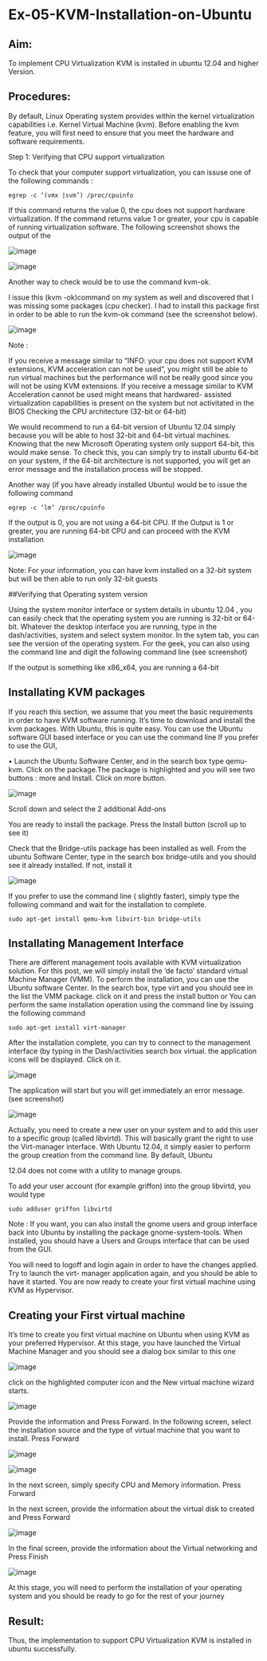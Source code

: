 # Ex-05-KVM-Installation-on-Ubuntu
## Aim:
To implement CPU Virtualization KVM is installed in ubuntu 12.04 and higher Version.

## Procedures:
By default, Linux Operating system provides within the kernel virtualization capabilities i.e. Kernel Virtual Machine (kvm). Before enabling the kvm feature, you will first need to ensure that you meet the hardware and software requirements.

Step 1: Verifying that CPU support virtualization

To check that your computer support virtualization, you can issuse one of the following commands :

```
egrep -c ‘(vmx |svm’) /proc/cpuinfo

```
If this command returns the value 0, the cpu does not support hardware virtualization. If the command returns value 1 or greater, your cpu is capable of running virtualization software. The following screenshot shows the output of the


![image](https://github.com/Catty12384/Ex-05-KVM-Installation-on-Ubuntu/assets/120629225/253f9abe-9f38-4e92-8e7a-322e6c5a33a3)

![image](https://github.com/Catty12384/Ex-05-KVM-Installation-on-Ubuntu/assets/120629225/10b40f79-32cc-4365-85c8-8cd7b36aec29)


 
Another way to check would be to use the command kvm-ok.

I issue this (kvm -ok)command on my system as well and discovered that I was missing some packages (cpu checker). I had to install this package first in order to be able to run the kvm-ok command (see the screenshot below).

![image](https://github.com/Catty12384/Ex-05-KVM-Installation-on-Ubuntu/assets/120629225/dcb8391d-25be-4d90-87a1-04304f9757ad)

 

Note :

If you receive a message similar to “INFO: your cpu does not support KVM extensions, KVM acceleration can not be used”, you might still be able to run virtual machines but the performance will not be really good since you will not be using KVM extensions.
If you receive a message similar to KVM Acceleration cannot be used might means that hardwared- assisted virtualization capabilities is present on the system but not activitated in the BIOS
Checking the CPU architecture (32-bit or 64-bit)

We would recommend to run a 64-bit version of Ubuntu 12.04 simply because you will be able to host 32-bit and 64-bit virtual machines. Knowing that the new Microsoft Operating system only support 64-bit, this would make sense. To check this, you can simply try to install ubuntu 64-bit on your system, if the 64-bit architecture is not supported, you will get an error message and the installation process will be stopped.

Another way (if you have already installed Ubuntu) would be to issue the following command

```
egrep -c ‘lm’ /proc/cpuinfo

```
If the output is 0, you are not using a 64-bit CPU. If the Output is 1 or greater, you are running
64-bit CPU and can proceed with the KVM installation

![image](https://github.com/Catty12384/Ex-05-KVM-Installation-on-Ubuntu/assets/120629225/86019aa6-9866-4ad0-a036-c97fb4847eb2)


Note: For your information, you can have kvm installed on a 32-bit system but will be then able to run only 32-bit guests

##Verifying that Operating system version

Using the system monitor interface or system details in ubuntu 12.04 , you can easily check that the operating system you are running is 32-bit or 64-bit. Whatever the desktop interface you are running, type in the dash/activities, system and select system monitor. In the sytem tab, you can see the version of the operating system.
For the geek, you can also using the command line and digit the following command line (see screenshot)


If the output is something like x86_x64, you are running a 64-bit
 
## Installating KVM packages

If you reach this section, we assume that you meet the basic requirements in order to have KVM software running. It’s time to download and install the kvm packages. With Ubuntu, this is quite easy. You can use the Ubuntu software GUI based interface or you can use the command line
If you prefer to use the GUI,

•	Launch the Ubuntu Software Center, and in the search box type qemu-kvm. Click on the package.The package is highlighted and you will see two buttons : more and Install. Click on more button.

![image](https://github.com/Catty12384/Ex-05-KVM-Installation-on-Ubuntu/assets/120629225/ea5dafed-533c-4f09-ba19-bc729fba6d9f)


Scroll down and select the 2 additional Add-ons

You are ready to install the package. Press the Install button (scroll up to see it)

Check that the Bridge-utils package has been installed as well. From the ubuntu Software Center, type in the search box bridge-utils and you should see it already installed. If not, install it
 
 ![image](https://github.com/Catty12384/Ex-05-KVM-Installation-on-Ubuntu/assets/120629225/336ce934-ed75-4a19-b479-3e221a21cb43)
 

If you prefer to use the command line ( slightly faster), simply type the following command and wait for the installation to complete.

```
sudo apt-get install qemu-kvm libvirt-bin bridge-utils

```
## Installating Management Interface

There are different management tools available with KVM virtualization solution. For this post, we will simply install the ‘de facto’ standard virtual Machine Manager (VMM). To perform the installation, you can use the Ubuntu software Center. In the search box, type virt and you should see in the list the VMM package. click on it and press the install button
or
You can perform the same installation operation using the command line by issuing the following command

```
sudo apt-get install virt-manager
```

After the installation complete, you can try to connect to the management interface (by typing in the Dash/activities search box virtual. the application icons will be displayed. Click on it.
 
![image](https://github.com/Catty12384/Ex-05-KVM-Installation-on-Ubuntu/assets/120629225/340033e2-02b8-43af-8014-d7436267eed4)
 

The application will start but you will get immediately an error message. (see screenshot)

![image](https://github.com/Catty12384/Ex-05-KVM-Installation-on-Ubuntu/assets/120629225/28c7daed-7577-484e-8a39-09c169fd8220)



Actually, you need to create a new user on your system and to add this user to a specific group (called libvirtd). This will basically grant the right to use the Virt-manager interface. With Ubuntu 12.04, it simply easier to perform the group creation from the command line. By default, Ubuntu

12.04 does not come with a utility to manage groups.

To add your user account (for example griffon) into the group libvirtd, you would type

```
sudo adduser griffon libvirtd

```

Note : If you want, you can also install the gnome users and group interface back into Ubuntu by installing the package gnome-system-tools. When installed, you should have a Users and Groups interface that can be used from the GUI.

You will need to logoff and login again in order to have the changes applied. Try to launch the virt- manager application again, and you should be able to have it started. You are now ready to create your first virtual machine using KVM as Hypervisor.

## Creating your First virtual machine

It’s time to create you first virtual machine on Ubuntu when using KVM as your preferred Hypervisor. At this stage, you have launched the Virtual Machine Manager and you should see a dialog box similar to this one

![image](https://github.com/Catty12384/Ex-05-KVM-Installation-on-Ubuntu/assets/120629225/e399af89-f24e-4af3-ba84-9a6fc9b58ced)

click on the highlighted computer icon and the New virtual machine wizard starts.

![image](https://github.com/Catty12384/Ex-05-KVM-Installation-on-Ubuntu/assets/120629225/6a263010-faa4-4b2e-87d9-5cd3a06537dc)

Provide the information and Press Forward.
In the following screen, select the installation source and the type of virtual machine that you want to install. Press Forward

![image](https://github.com/Catty12384/Ex-05-KVM-Installation-on-Ubuntu/assets/120629225/5fa4c094-32e0-4719-8d07-dc1d6fbab864)

![image](https://github.com/Catty12384/Ex-05-KVM-Installation-on-Ubuntu/assets/120629225/0d677230-8d8e-456b-98e2-275557fb2d85)

In the next screen, simply specify CPU and Memory information. Press Forward
 
In the next screen, provide the information about the virtual disk to created and Press Forward

![image](https://github.com/Catty12384/Ex-05-KVM-Installation-on-Ubuntu/assets/120629225/2d63714f-e4fe-4750-9d43-836a56a5bd3e)



In the final screen, provide the information about the Virtual networking and Press Finish

![image](https://github.com/Catty12384/Ex-05-KVM-Installation-on-Ubuntu/assets/120629225/591a64f3-6c3d-4d86-8c26-32ad8f8420ce)


At this stage, you will need to perform the installation of your operating system and you should be ready to go for the rest of your journey

## Result:
Thus, the implementation to support CPU Virtualization KVM is installed in ubuntu
successfully.
